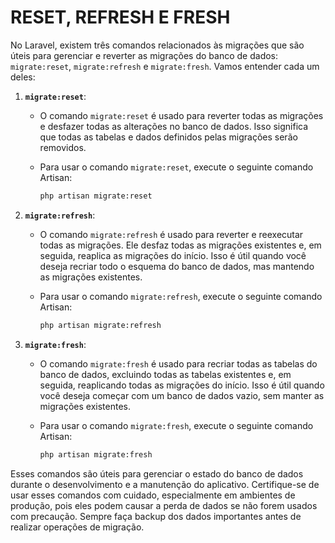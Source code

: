 # RESET, REFRESH E FRESH
No Laravel, existem três comandos relacionados às migrações que são úteis para gerenciar e reverter as migrações do banco de dados: `migrate:reset`, `migrate:refresh` e `migrate:fresh`. Vamos entender cada um deles:

1. **`migrate:reset`**:
   - O comando `migrate:reset` é usado para reverter todas as migrações e desfazer todas as alterações no banco de dados. Isso significa que todas as tabelas e dados definidos pelas migrações serão removidos.
   - Para usar o comando `migrate:reset`, execute o seguinte comando Artisan:

     ```bash
     php artisan migrate:reset
     ```

2. **`migrate:refresh`**:
   - O comando `migrate:refresh` é usado para reverter e reexecutar todas as migrações. Ele desfaz todas as migrações existentes e, em seguida, reaplica as migrações do início. Isso é útil quando você deseja recriar todo o esquema do banco de dados, mas mantendo as migrações existentes.
   - Para usar o comando `migrate:refresh`, execute o seguinte comando Artisan:

     ```bash
     php artisan migrate:refresh
     ```

3. **`migrate:fresh`**:
   - O comando `migrate:fresh` é usado para recriar todas as tabelas do banco de dados, excluindo todas as tabelas existentes e, em seguida, reaplicando todas as migrações do início. Isso é útil quando você deseja começar com um banco de dados vazio, sem manter as migrações existentes.
   - Para usar o comando `migrate:fresh`, execute o seguinte comando Artisan:

     ```bash
     php artisan migrate:fresh
     ```

Esses comandos são úteis para gerenciar o estado do banco de dados durante o desenvolvimento e a manutenção do aplicativo. Certifique-se de usar esses comandos com cuidado, especialmente em ambientes de produção, pois eles podem causar a perda de dados se não forem usados com precaução. Sempre faça backup dos dados importantes antes de realizar operações de migração.